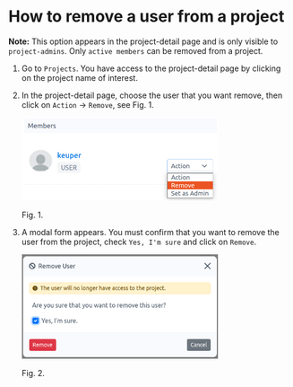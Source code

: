 # How to remove a user from a project

**Note:** This option appears in the project-detail page and is only visible to `project-admins`. Only `active members` can be removed from a project. 

1. Go to `Projects`. You have access to the project-detail page by clicking on the project name of interest.


2.  In the project-detail page, choose the user that you want remove, then click on `Action` -\> `Remove`, see Fig. 1.

    <img src="images/project-member-remove.png" alt="project-member-remove.png" width="350">

    Fig. 1.

3.  A modal form appears. You must confirm that you want to remove the user from the project, check `Yes, I'm sure` and click on `Remove`.

    <img src="images/project-member-remove-modal.png" alt="project-member-remove-modal.png" width="350">
  
    Fig. 2.
  
